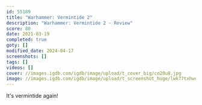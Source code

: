 ```yaml
---
id: 55189
title: "Warhammer: Vermintide 2"
description: "Warhammer: Vermintide 2 - Review"
score: 80
date: 2021-03-19
completed: true
goty: []
modified_date: 2024-04-17
screenshots: []
tags: []
videos: []
cover: //images.igdb.com/igdb/image/upload/t_cover_big/co20u8.jpg
image: //images.igdb.com/igdb/image/upload/t_screenshot_huge/lwk77txhwcukdybew8ri.jpg
---
```

It's vermintide again!